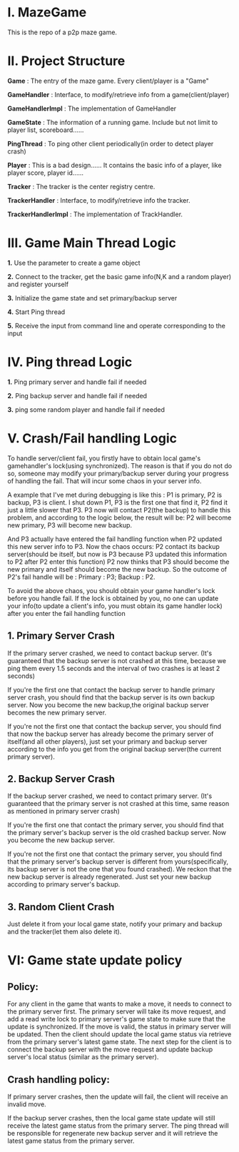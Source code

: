 # I. MazeGame
This is the repo of a p2p maze game.

# II. Project Structure
**Game** : The entry of the maze game. Every client/player is a "Game"

**GameHandler** : Interface, to modify/retrieve info from a game(client/player)

**GameHandlerImpl** : The implementation of GameHandler

**GameState** : The information of a running game. Include but not limit to player list, scoreboard......

**PingThread** : To ping other client periodically(in order to detect player crash)

**Player** : This is a bad design...... It contains the basic info of a player, like player score, player id......

**Tracker** : The tracker is the center registry centre.

**TrackerHandler** : Interface, to modify/retrieve info the tracker.

**TrackerHandlerImpl** : The implementation of TrackHandler.

# III. Game Main Thread Logic
**1.** Use the parameter to create a game object

**2.** Connect to the tracker, get the basic game info(N,K and a random player) and register yourself

**3.** Initialize the game state and set primary/backup server

**4.** Start Ping thread

**5.** Receive the input from command line and operate corresponding to the input

# IV. Ping thread Logic
**1.** Ping primary server and handle fail if needed

**2.** Ping backup server and handle fail if needed

**3.** ping some random player and handle fail if needed

# V. Crash/Fail handling Logic
To handle server/client fail, you firstly have to obtain local game's gamehandler's lock(using synchronized).
The reason is that if you do not do so, someone may modify your primary/backup server during your progress
of handling the fail. That will incur some chaos in your server info.

A example that I've met during debugging is like this : P1 is primary, P2 is backup, P3 is client.
I shut down P1, P3 is the first one that find it, P2 find it just a little slower that P3.
P3 now will contact P2(the backup) to handle this problem, and according to the logic below, the result will be:
P2 will become new primary, P3 will become new backup.

And P3 actually have entered the fail handling function when P2 updated this new server info to P3. Now the chaos occurs: 
P2 contact its backup server(should be itself, but now is P3 because P3 updated this information to P2 after P2 enter this function)
P2 now thinks that P3 should become the new primary and itself should become the new backup. So the outcome
of P2's fail handle will be : Primary : P3; Backup : P2.

To avoid the above chaos, you should obtain your game handler's lock before you handle fail. If the lock
is obtained by you, no one can update your info(to update a client's info, you must obtain its game handler lock) 
after you enter the fail handling function

## 1. Primary Server Crash
If the primary server crashed, we need to contact backup server.
(It's guaranteed that the backup server is not crashed at this time,
because we ping them every 1.5 seconds and the interval of two crashes is at least 2 seconds)

If you're the first one that contact the backup server to handle primary server crash, you should find that the backup server is its own backup server. Now you become the new backup,the original backup server becomes the new primary server.

If you're not the first one that contact the backup server, you should find that now the backup server has already become the primary
server of itself(and all other players), just set your primary and backup server according to the info you get from the original 
backup server(the current primary server).

## 2. Backup Server Crash
If the backup server crashed, we need to contact primary server.
(It's guaranteed that the primary server is not crashed at this time, same reason as mentioned in primary server crash)

If you're the first one that contact the primary server, you should find that the primary server's backup server is the
old crashed backup server. Now you become the new backup server.

If you're not the first one that contact the primary server, you should find that the primary server's backup server is
different from yours(specifically, its backup server is not the one that you found crashed). We reckon that
the new backup server is already regenerated. Just set your new backup according to primary server's backup.

## 3. Random Client Crash
Just delete it from your local game state, notify your primary and backup and the tracker(let them also delete it).

# VI: Game state update policy


## Policy:
For any client in the game that wants to make a move, it needs to connect to the primary server first. The primary server will take its move request, and add a read write lock to primary server's game state to make sure that the update is synchronized. If the move is valid, the status in primary server will be updated. Then the client should update the local game status via retrieve from the primary server's latest game state. The next step for the client is to connect the backup server with the move request and update backup server's local status (similar as the primary server). 

## Crash handling policy:
If primary server crashes, then the update will fail, the client will receive an invalid move. 

If the backup server crashes, then the local game state update will still receive the latest game status from the primary server. The ping thread will be responsible for regenerate new backup server and it will retrieve the latest game status from the primary server. 


